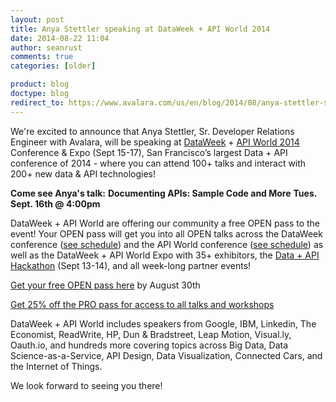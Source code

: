 ```yaml
---
layout: post
title: Anya Stettler speaking at DataWeek + API World 2014
date: 2014-08-22 11:04
author: seanrust
comments: true
categories: [older]

product: blog
doctype: blog
redirect_to: https://www.avalara.com/us/en/blog/2014/08/anya-stettler-speaking-at-dataweek-api-world-2014.html
---
```

We're excited to announce that Anya Stettler, Sr. Developer Relations Engineer with Avalara, will be speaking at <a href="http://dataweek.co/hackathon/">DataWeek</a> + <a href="http://apiworld.co/">API World 2014</a> Conference &amp; Expo (Sept 15-17), San Francisco’s largest Data + API conference of 2014 - where you can attend 100+ talks and interact with 200+ new data &amp; API technologies!
<p><strong>Come see Anya's talk:</strong>
<strong> Documenting APIs: Sample Code and More</strong>
<strong> Tues. Sept. 16th @ 4:00pm</strong></p>
DataWeek + API World are offering our community a free OPEN pass to the event! Your OPEN pass will get you into all OPEN talks across the DataWeek conference (<a href="http://dataweek.co/schedule/">see schedule</a>) and the API World conference (<a href="http://apiworld.co/conference/schedule/">see schedule</a>) as well as the DataWeek + API World Expo with 35+ exhibitors, the <a href="http://dataweek.co/hackathon/">Data + API Hackathon</a> (Sept 13-14), and all week-long partner events!
<p><a href="https://dataweek14.eventbrite.com/?discount=dataweek14-guest">Get your free OPEN pass here</a> by August 30th</p>
<p><a href="https://dataweek14.eventbrite.com/?discount=dataweek-partner25">Get 25% off the PRO pass for access to all talks and workshops</a></p>
DataWeek + API World includes speakers from Google, IBM, Linkedin, The Economist, ReadWrite, HP, Dun &amp; Bradstreet, Leap Motion, Visual.ly, Oauth.io, and hundreds more covering topics across Big Data, Data Science-as-a-Service, API Design, Data Visualization, Connected Cars, and the Internet of Things.

We look forward to seeing you there!
